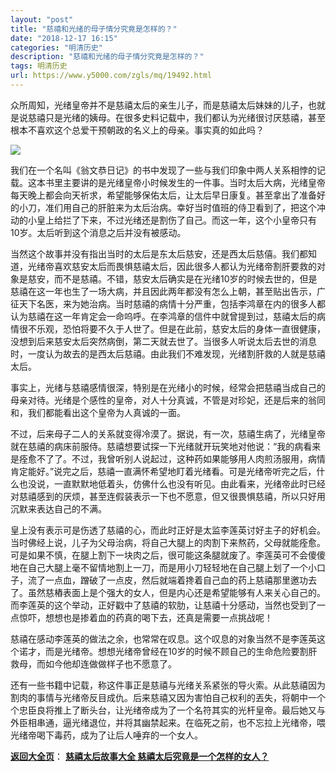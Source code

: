 ```yaml
---
layout: "post"
title: "慈禧和光绪的母子情分究竟是怎样的？"
date: "2018-12-17 16:15"
categories: "明清历史"
description: "慈禧和光绪的母子情分究竟是怎样的？"
tags: 明清历史
url: https://www.y5000.com/zgls/mq/19492.html
---
```






众所周知，光绪皇帝并不是慈禧太后的亲生儿子，而是慈禧太后妹妹的儿子，也就是说慈禧只是光绪的姨母。在很多史料记载中，我们都认为光绪很讨厌慈禧，甚至根本不喜欢这个总爱干预朝政的名义上的母亲。事实真的如此吗？

![](https://img.y5000.com/uploads/allimg/170420/6-1F420160K0605.jpg)

我们在一个名叫《翁文恭日记》的书中发现了一些与我们印象中两人关系相悖的记载。这本书里主要讲的是光绪皇帝小时候发生的一件事。当时太后大病，光绪皇帝每天晚上都会向天祈求，希望能够保佑太后，让太后早日康复。甚至拿出了准备好的小刀，准们用自己的肝脏来为太后治病。幸好当时值班的侍卫看到了，把这个冲动的小皇上给拦了下来，不过光绪还是割伤了自己。而这一年，这个小皇帝只有10岁。太后听到这个消息之后并没有被感动。

当然这个故事并没有指出当时的太后是东太后慈安，还是西太后慈僖。我们都知道，光绪帝喜欢慈安太后而畏惧慈禧太后，因此很多人都认为光绪帝割肝要救的对象是慈安，而不是慈禧。不错，慈安太后确实是在光绪10岁的时候去世的，但是慈禧在这一年也生了一场大病，并且因此两年都没有怎么上朝，甚至贴出告示，广征天下名医，来为她治病。当时慈禧的病情十分严重，包括李鸿章在内的很多人都认为慈禧在这一年肯定会一命呜呼。在李鸿章的信件中就曾提到过，慈禧太后的病情很不乐观，恐怕将要不久于人世了。但是在此前，慈安太后的身体一直很健康，没想到后来慈安太后突然病倒，第二天就去世了。当很多人听说太后去世的消息时，一度认为故去的是西太后慈禧。由此我们不难发现，光绪割肝救的人就是慈禧太后。

事实上，光绪与慈禧感情很深，特别是在光绪小的时候，经常会把慈禧当成自己的母亲对待。光绪是个感性的皇帝，对人十分真诚，不管是对珍妃，还是后来的翁同和，我们都能看出这个皇帝为人真诚的一面。

不过，后来母子二人的关系就变得冷漠了。据说，有一次，慈禧生病了，光绪皇帝就在慈禧的病床前服侍。慈禧想要试探一下光绪就开玩笑地对他说：“我的病看来是痊愈不了了。不过，我曾听别人说起过，这种药如果能够用人肉煎汤服用，病情肯定能好。”说完之后，慈禧一直满怀希望地盯着光绪看。可是光绪帝听完之后，什么也没说，一直默默地低着头，仿佛什么也没有听见。由此看来，光绪帝此时已经对慈禧感到的厌烦，甚至连假装表示一下也不愿意，但又很畏惧慈禧，所以只好用沉默来表达自己的不满。

皇上没有表示可是伤透了慈禧的心，而此时正好是太监李莲英讨好主子的好机会。当时佛经上说，儿子为父母治病，将自己大腿上的肉割下来熬药，父母就能痊愈。可是如果不慎，在腿上割下一块肉之后，很可能这条腿就废了。李莲英可不会傻傻地在自己大腿上毫不留情地割上一刀，而是用小刀轻轻地在自己腿上划了一个小口子，流了一点血，蹭破了一点皮，然后就端着搀着自己血的药上慈禧那里邀功去了。虽然慈樁表面上是个强大的女人，但是内心还是希望能够有人来关心自己的。而李莲英的这个举动，正好戳中了慈禧的软肋，让慈禧十分感动，当然也受到了一点惊吓，想想也是掺着血的药真的喝下去，还真是需要一点挑战呢！

慈禧在感动李莲英的做法之余，也常常在叹息。这个叹息的对象当然不是李莲英这个诺才，而是光绪帝。想想光绪帝曾经在10岁的时候不顾自己的生命危险要割肝救母，而如今他却连做做样子也不愿意了。

还有一些书籍中记载，称这件事正是慈禧与光绪关系紧张的导火索。从此慈禧因为割肉的事情与光绪帝反目成仇。后来慈禧又因为害怕自己权利的丟失，将朝中一个个忠臣良将推上了断头台，让光绪帝成为了一个名符其实的光杆皇帝。最后她又与外臣相串通，逼光绪退位，并将其幽禁起来。在临死之前，也不忘拉上光绪帝，喂光绪帝喝下毒药，成为了让后人唾弃的一个女人。

[**返回大全页**](https://www.y5000.com/zgls/mq/19495.html)： **[慈禧太后故事大全
慈禧太后究竟是一个怎样的女人？](https://www.y5000.com/zgls/mq/19495.html)**
